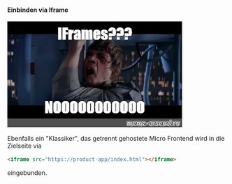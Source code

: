 #### Einbinden via Iframe

![NOOOOOOO](images/27001065e07a653be23cbf1fcca58f9c.jpg)

Ebenfalls ein "Klassiker", das getrennt gehostete Micro Frontend wird in die Zielseite via

```html
<iframe src="https://product-app/index.html"></iframe>
```

eingebunden.

